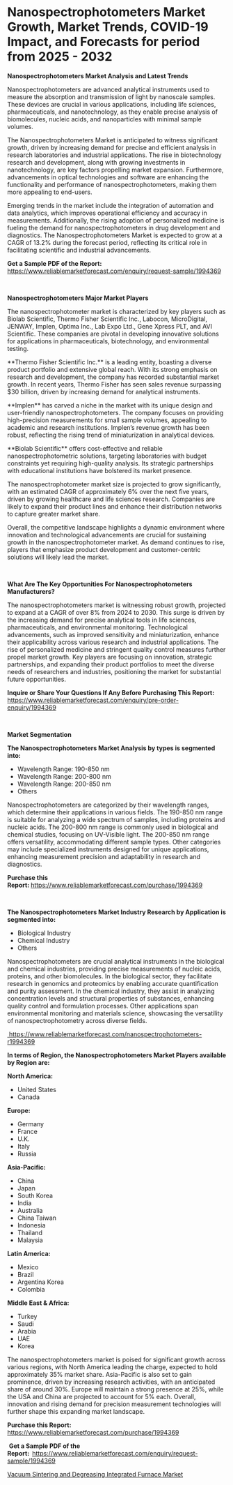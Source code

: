 <p><h1>Nanospectrophotometers Market Growth, Market Trends, COVID-19 Impact, and Forecasts for period from 2025 - 2032</h1></p><p><strong>Nanospectrophotometers Market Analysis and Latest Trends</strong></p>
<p><p>Nanospectrophotometers are advanced analytical instruments used to measure the absorption and transmission of light by nanoscale samples. These devices are crucial in various applications, including life sciences, pharmaceuticals, and nanotechnology, as they enable precise analysis of biomolecules, nucleic acids, and nanoparticles with minimal sample volumes.</p><p>The Nanospectrophotometers Market is anticipated to witness significant growth, driven by increasing demand for precise and efficient analysis in research laboratories and industrial applications. The rise in biotechnology research and development, along with growing investments in nanotechnology, are key factors propelling market expansion. Furthermore, advancements in optical technologies and software are enhancing the functionality and performance of nanospectrophotometers, making them more appealing to end-users. </p><p>Emerging trends in the market include the integration of automation and data analytics, which improves operational efficiency and accuracy in measurements. Additionally, the rising adoption of personalized medicine is fueling the demand for nanospectrophotometers in drug development and diagnostics. The Nanospectrophotometers Market is expected to grow at a CAGR of 13.2% during the forecast period, reflecting its critical role in facilitating scientific and industrial advancements.</p></p>
<p><strong>Get a Sample PDF of the Report:&nbsp;</strong> <a href="https://www.reliablemarketforecast.com/enquiry/request-sample/1994369?utm_campaign=1832&utm_medium=2&utm_source=Github&utm_content=ia&utm_term=02032025&utm_id=nanospectrophotometers">https://www.reliablemarketforecast.com/enquiry/request-sample/1994369</a></p>
<p>&nbsp;</p>
<p><strong>Nanospectrophotometers Major Market Players</strong></p>
<p><p>The nanospectrophotometer market is characterized by key players such as Biolab Scientific, Thermo Fisher Scientific Inc., Labocon, MicroDigital, JENWAY, Implen, Optima Inc., Lab Expo Ltd., Gene Xpress PLT, and AVI Scientific. These companies are pivotal in developing innovative solutions for applications in pharmaceuticals, biotechnology, and environmental testing.</p><p>**Thermo Fisher Scientific Inc.** is a leading entity, boasting a diverse product portfolio and extensive global reach. With its strong emphasis on research and development, the company has recorded substantial market growth. In recent years, Thermo Fisher has seen sales revenue surpassing $30 billion, driven by increasing demand for analytical instruments.</p><p>**Implen** has carved a niche in the market with its unique design and user-friendly nanospectrophotometers. The company focuses on providing high-precision measurements for small sample volumes, appealing to academic and research institutions. Implen’s revenue growth has been robust, reflecting the rising trend of miniaturization in analytical devices.</p><p>**Biolab Scientific** offers cost-effective and reliable nanospectrophotometric solutions, targeting laboratories with budget constraints yet requiring high-quality analysis. Its strategic partnerships with educational institutions have bolstered its market presence.</p><p>The nanospectrophotometer market size is projected to grow significantly, with an estimated CAGR of approximately 6% over the next five years, driven by growing healthcare and life sciences research. Companies are likely to expand their product lines and enhance their distribution networks to capture greater market share.</p><p>Overall, the competitive landscape highlights a dynamic environment where innovation and technological advancements are crucial for sustaining growth in the nanospectrophotometer market. As demand continues to rise, players that emphasize product development and customer-centric solutions will likely lead the market.</p></p>
<p>&nbsp;</p>
<p><strong>What Are The Key Opportunities For Nanospectrophotometers Manufacturers?</strong></p>
<p><p>The nanospectrophotometers market is witnessing robust growth, projected to expand at a CAGR of over 8% from 2024 to 2030. This surge is driven by the increasing demand for precise analytical tools in life sciences, pharmaceuticals, and environmental monitoring. Technological advancements, such as improved sensitivity and miniaturization, enhance their applicability across various research and industrial applications. The rise of personalized medicine and stringent quality control measures further propel market growth. Key players are focusing on innovation, strategic partnerships, and expanding their product portfolios to meet the diverse needs of researchers and industries, positioning the market for substantial future opportunities.</p></p>
<p><strong>Inquire or Share Your Questions If Any Before Purchasing This Report:</strong> <a href="https://www.reliablemarketforecast.com/enquiry/pre-order-enquiry/1994369?utm_campaign=1832&utm_medium=2&utm_source=Github&utm_content=ia&utm_term=02032025&utm_id=nanospectrophotometers">https://www.reliablemarketforecast.com/enquiry/pre-order-enquiry/1994369</a></p>
<p>&nbsp;</p>
<p><strong>Market Segmentation</strong></p>
<p><strong>The Nanospectrophotometers Market Analysis by types is segmented into:</strong></p>
<p><ul><li>Wavelength Range: 190-850 nm</li><li>Wavelength Range: 200-800 nm</li><li>Wavelength Range: 200-850 nm</li><li>Others</li></ul></p>
<p><p>Nanospectrophotometers are categorized by their wavelength ranges, which determine their applications in various fields. The 190-850 nm range is suitable for analyzing a wide spectrum of samples, including proteins and nucleic acids. The 200-800 nm range is commonly used in biological and chemical studies, focusing on UV-Visible light. The 200-850 nm range offers versatility, accommodating different sample types. Other categories may include specialized instruments designed for unique applications, enhancing measurement precision and adaptability in research and diagnostics.</p></p>
<p><strong>Purchase this Report:&nbsp;</strong><a href="https://www.reliablemarketforecast.com/purchase/1994369?utm_campaign=1832&utm_medium=2&utm_source=Github&utm_content=ia&utm_term=02032025&utm_id=nanospectrophotometers">https://www.reliablemarketforecast.com/purchase/1994369</a></p>
<p>&nbsp;</p>
<p><strong>The Nanospectrophotometers Market Industry Research by Application is segmented into:</strong></p>
<p><ul><li>Biological Industry</li><li>Chemical Industry</li><li>Others</li></ul></p>
<p><p>Nanospectrophotometers are crucial analytical instruments in the biological and chemical industries, providing precise measurements of nucleic acids, proteins, and other biomolecules. In the biological sector, they facilitate research in genomics and proteomics by enabling accurate quantification and purity assessment. In the chemical industry, they assist in analyzing concentration levels and structural properties of substances, enhancing quality control and formulation processes. Other applications span environmental monitoring and materials science, showcasing the versatility of nanospectrophotometry across diverse fields.</p></p>
<p><a href="https://www.reliablemarketforecast.com/nanospectrophotometers-r1994369?utm_campaign=1832&utm_medium=2&utm_source=Github&utm_content=ia&utm_term=02032025&utm_id=nanospectrophotometers">&nbsp;https://www.reliablemarketforecast.com/nanospectrophotometers-r1994369</a></p>
<p><strong>In terms of Region, the Nanospectrophotometers Market Players available by Region are:</strong></p>
<p>
    <p> <strong> North America: </strong>
        <ul>
            <li>United States</li>
            <li>Canada</li>
        </ul>
        </p> 
    <p> <strong> Europe: </strong>
        <ul>
            <li>Germany</li>
            <li>France</li>
            <li>U.K.</li>
            <li>Italy</li>
            <li>Russia</li>
        </ul>
        </p> 
    <p> <strong> Asia-Pacific: </strong>
        <ul>
            <li>China</li>
            <li>Japan</li>
            <li>South Korea</li>
            <li>India</li>
            <li>Australia</li>
            <li>China Taiwan</li>
            <li>Indonesia</li>
            <li>Thailand</li>
            <li>Malaysia</li>
        </ul>
        </p> 
    <p> <strong> Latin America: </strong>
        <ul>
            <li>Mexico</li>
            <li>Brazil</li>
            <li>Argentina Korea</li>
            <li>Colombia</li>
        </ul>
        </p> 
    <p> <strong> Middle East & Africa: </strong>
        <ul>
            <li>Turkey</li>
            <li>Saudi</li>
            <li>Arabia</li>
            <li>UAE</li>
            <li>Korea</li>
        </ul>
    </p>
    </p>
<p><p>The nanospectrophotometers market is poised for significant growth across various regions, with North America leading the charge, expected to hold approximately 35% market share. Asia-Pacific is also set to gain prominence, driven by increasing research activities, with an anticipated share of around 30%. Europe will maintain a strong presence at 25%, while the USA and China are projected to account for 5% each. Overall, innovation and rising demand for precision measurement technologies will further shape this expanding market landscape.</p></p>
<p><strong>Purchase this Report: </strong><a href="https://www.reliablemarketforecast.com/purchase/1994369?utm_campaign=1832&utm_medium=2&utm_source=Github&utm_content=ia&utm_term=02032025&utm_id=nanospectrophotometers">https://www.reliablemarketforecast.com/purchase/1994369</a></p>
<p>&nbsp;<strong>Get a Sample PDF of the Report:&nbsp;&nbsp;</strong><a href="https://www.reliablemarketforecast.com/enquiry/request-sample/1994369?utm_campaign=1832&utm_medium=2&utm_source=Github&utm_content=ia&utm_term=02032025&utm_id=nanospectrophotometers">https://www.reliablemarketforecast.com/enquiry/request-sample/1994369</a></p>
<p><strong></strong></p>
<p><p><a href="https://github.com/AKSHATREPORTPRIME/Market-Research-Report-List-7/blob/main/vacuum-sintering-and-degreasing-integrated-furnace-market.md?utm_campaign=1832&utm_medium=2&utm_source=Github&utm_content=ia&utm_term=02032025&utm_id=nanospectrophotometers">Vacuum Sintering and Degreasing Integrated Furnace Market</a></p></p>